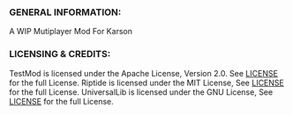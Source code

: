 ### GENERAL INFORMATION:
A WIP Mutiplayer Mod For Karson



### LICENSING & CREDITS:

TestMod is licensed under the Apache License, Version 2.0. See [LICENSE](https://github.com/RiptideNetworking/Riptide/blob/main/LICENSE.md) for the full License.
Riptide is licensed under the MIT License, See [LICENSE](https://github.com/LavaGang/TestMod/blob/master/LICENSE.md) for the full License.
UniversalLib is licensed under the GNU License, See [LICENSE](https://github.com/UniversalTeam/UniversalLib/blob/master/LICENCE) for the full License.
